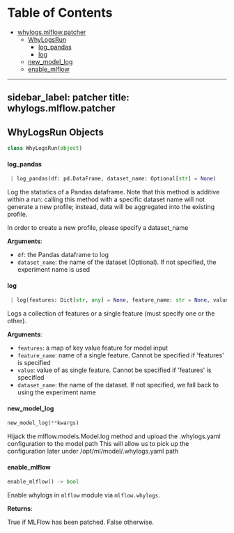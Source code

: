 # Table of Contents

* [whylogs.mlflow.patcher](#whylogs.mlflow.patcher)
  * [WhyLogsRun](#whylogs.mlflow.patcher.WhyLogsRun)
    * [log\_pandas](#whylogs.mlflow.patcher.WhyLogsRun.log_pandas)
    * [log](#whylogs.mlflow.patcher.WhyLogsRun.log)
  * [new\_model\_log](#whylogs.mlflow.patcher.new_model_log)
  * [enable\_mlflow](#whylogs.mlflow.patcher.enable_mlflow)

---
sidebar_label: patcher
title: whylogs.mlflow.patcher
---

## WhyLogsRun Objects

```python
class WhyLogsRun(object)
```

#### log\_pandas

```python
 | log_pandas(df: pd.DataFrame, dataset_name: Optional[str] = None)
```

Log the statistics of a Pandas dataframe. Note that this method is additive
within a run: calling this method with a specific dataset name will not generate
a new profile; instead, data will be aggregated into the existing profile.

In order to create a new profile, please specify a dataset_name

**Arguments**:

- `df`: the Pandas dataframe to log
- `dataset_name`: the name of the dataset (Optional). If not specified, the experiment name is used

#### log

```python
 | log(features: Dict[str, any] = None, feature_name: str = None, value: any = None, dataset_name: Optional[str] = None)
```

Logs a collection of features or a single feature (must specify one or the other).

**Arguments**:

- `features`: a map of key value feature for model input
- `feature_name`: name of a single feature. Cannot be specified if &#x27;features&#x27; is specified
- `value`: value of as single feature. Cannot be specified if &#x27;features&#x27; is specified
- `dataset_name`: the name of the dataset. If not specified, we fall back to using the experiment name

#### new\_model\_log

```python
new_model_log(**kwargs)
```

Hijack the mlflow.models.Model.log method and upload the .whylogs.yaml configuration to the model path
This will allow us to pick up the configuration later under /opt/ml/model/.whylogs.yaml path

#### enable\_mlflow

```python
enable_mlflow() -> bool
```

Enable whylogs in ``mlflow`` module via ``mlflow.whylogs``.

**Returns**:

True if MLFlow has been patched. False otherwise.

